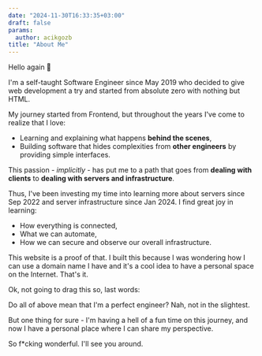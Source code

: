 ```yaml
---
date: "2024-11-30T16:33:35+03:00"
draft: false
params:
  author: acikgozb
title: "About Me"
---
```


Hello again 👋

I'm a self-taught Software Engineer since May 2019 who decided to give web development a try and started from absolute zero with nothing but HTML.

My journey started from Frontend, but throughout the years I've come to realize that I love:

- Learning and explaining what happens **behind the scenes**,
- Building software that hides complexities from **other engineers** by providing simple interfaces.

This passion - _implicitly_ - has put me to a path that goes from **dealing with clients** to **dealing with servers and infrastructure**.

Thus, I've been investing my time into learning more about servers since Sep 2022 and server infrastructure since Jan 2024.
I find great joy in learning:

- How everything is connected,
- What we can automate,
- How we can secure and observe our overall infrastructure.

This website is a proof of that.
I built this because I was wondering how I can use a domain name I have and it's a cool idea to have a personal space on the Internet.
That's it.

Ok, not going to drag this so, last words:

Do all of above mean that I'm a perfect engineer? Nah, not in the slightest.

But one thing for sure - I'm having a hell of a fun time on this journey, and now I have a personal place where I can share my perspective.

So f\*cking wonderful. I'll see you around.
